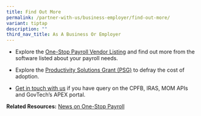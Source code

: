 ```yaml
---
title: Find Out More
permalink: /partner-with-us/business-employer/find-out-more/
variant: tiptap
description: ""
third_nav_title: As A Business Or Employer
---
```

<ul data-tight="true" class="tight">
<li>
<p>Explore the <a href="/osp-vendor-listing/" rel="noopener nofollow" target="_blank">One-Stop Payroll Vendor Listing</a> and
find out more from the software listed about your payroll needs.</p>
</li>
<li>
<p>Explore the <a href="https://www.enterprisesg.gov.sg/financial-support/productivity-solutions-grant" rel="noopener noreferrer nofollow" target="_blank">Productivity Solutions Grant (PSG)</a> to
defray the cost of adoption.</p>
</li>
<li>
<p><a href="/support/" rel="noopener nofollow" target="_blank">Get in touch with us</a> if
you have query on the CPFB, IRAS, MOM APIs and GovTech’s APEX portal. &nbsp;
<br>
</p>
</li>
</ul>
<p><strong>Related Resources:</strong>  <a href="/resource-room/news/" rel="noopener noreferrer nofollow" target="_blank">News on One-Stop Payroll</a>
</p>